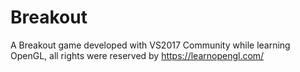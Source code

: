 # Breakout
A Breakout game developed with VS2017 Community  while learning OpenGL, all rights were reserved by https://learnopengl.com/
